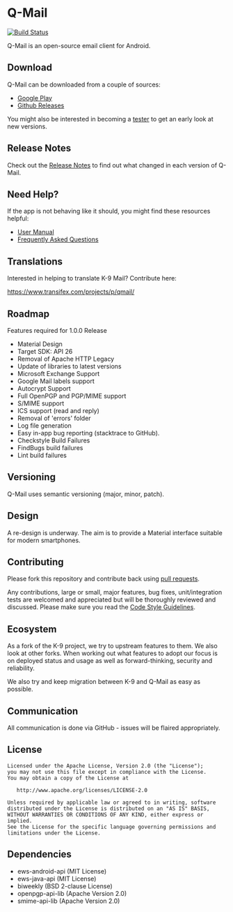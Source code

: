 # Q-Mail
[![Build Status](https://philipwhiuk.ci.cloudbees.com/job/master/badge/icon)](https://philipwhiuk.ci.cloudbees.com/job/master/)

Q-Mail is an open-source email client for Android.

## Download

Q-Mail can be downloaded from a couple of sources:

- [Google Play](https://play.google.com/store/apps/details?id=com.whiuk.philip.qmail)
- [Github Releases](https://github.com/philipwhiuk/q-mail/releases)

You might also be interested in becoming a 
[tester](https://play.google.com/apps/testing/com.whiuk.philip.qmail) 
to get an early look at new versions.


## Release Notes

Check out the [Release Notes](https://github.com/k9mail/k-9/wiki/ReleaseNotes) to find out what changed
in each version of Q-Mail.


## Need Help?

If the app is not behaving like it should, you might find these resources helpful:

- [User Manual](https://philipwhiuk.github.io/qmail/documentation.html)
- [Frequently Asked Questions](https://philipwhiuk.github.io/qmail/documentation/faq.html)

## Translations

Interested in helping to translate K-9 Mail? Contribute here:

https://www.transifex.com/projects/p/qmail/

## Roadmap

Features required for 1.0.0 Release

* Material Design
* Target SDK: API 26
* Removal of Apache HTTP Legacy
* Update of libraries to latest versions
* Microsoft Exchange Support
* Google Mail labels support
* Autocrypt Support
* Full OpenPGP and PGP/MIME support
* S/MIME support
* ICS support (read and reply)
* Removal of 'errors' folder
* Log file generation
* Easy in-app bug reporting (stacktrace to GitHub).
* Checkstyle Build Failures
* FindBugs build failures
* Lint build failures

## Versioning

Q-Mail uses semantic versioning (major, minor, patch).

## Design

A re-design is underway. The aim is to provide a Material interface suitable for modern smartphones.

## Contributing

Please fork this repository and contribute back using [pull requests](https://github.com/philipwhiuk/q-mail/pulls).

Any contributions, large or small, major features, bug fixes, unit/integration tests are welcomed and appreciated
but will be thoroughly reviewed and discussed. Please make sure you read the [Code Style Guidelines](https://github.com/philipwhiuk/q-mail/CODESTYLE.md).

## Ecosystem

As a fork of the K-9 project, we try to upstream features to them. We also look at other forks. 
When working out what features to adopt our focus is on deployed status and usage as well as 
forward-thinking, security and reliability.

We also try and keep migration between K-9 and Q-Mail as easy as possible.


## Communication

All communication is done via GitHub - issues will be flaired appropriately.


## License

    Licensed under the Apache License, Version 2.0 (the "License");
    you may not use this file except in compliance with the License.
    You may obtain a copy of the License at

       http://www.apache.org/licenses/LICENSE-2.0

    Unless required by applicable law or agreed to in writing, software
    distributed under the License is distributed on an "AS IS" BASIS,
    WITHOUT WARRANTIES OR CONDITIONS OF ANY KIND, either express or implied.
    See the License for the specific language governing permissions and
    limitations under the License.

## Dependencies

* ews-android-api (MIT License)
* ews-java-api (MIT License)
* biweekly (BSD 2-clause License)
* openpgp-api-lib (Apache Version 2.0)
* smime-api-lib (Apache Version 2.0)
